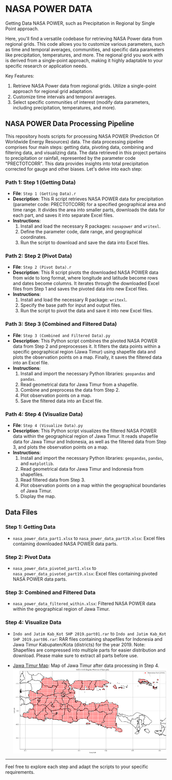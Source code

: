# NASA POWER DATA
Getting Data NASA POWER, such as Precipitation in Regional by Single Point approach.

Here, you'll find a versatile codebase for retrieving NASA Power data from regional grids. This code allows you to customize various parameters, such as time and temporal averages, communities, and specific data parameters like precipitation, temperatures, and more. The regional grid you work with is derived from a single-point approach, making it highly adaptable to your specific research or application needs.

Key Features:

1. Retrieve NASA Power data from regional grids. Utilize a single-point approach for regional grid adaptation.
2. Customize time intervals and temporal averages.
3. Select specific communities of interest (modify data parameters, including precipitation, temperatures, and more).

## NASA POWER Data Processing Pipeline
This repository hosts scripts for processing NASA POWER (Prediction Of Worldwide Energy Resources) data. The data processing pipeline comprises four main steps: getting data, pivoting data, combining and filtering data, and visualizing data. The data retrieved in this project pertains to precipitation or rainfall, represented by the parameter code "PRECTOTCORR". This data provides insights into total precipitation corrected for gauge and other biases. Let's delve into each step:

### Path 1: Step 1 (Getting Data)
- **File**: `Step 1 (Getting Data).r`
- **Description**: This R script retrieves NASA POWER data for precipitation (parameter code: PRECTOTCORR) for a specified geographical area and time range. It divides the area into smaller parts, downloads the data for each part, and saves it into separate Excel files.
- **Instructions**:
    1. Install and load the necessary R packages: `nasapower` and `writexl`.
    2. Define the parameter code, date range, and geographical coordinates.
    3. Run the script to download and save the data into Excel files.

### Path 2: Step 2 (Pivot Data)
- **File**: `Step 2 (Pivot Data).r`
- **Description**: This R script pivots the downloaded NASA POWER data from wide to long format, where longitude and latitude become rows and dates become columns. It iterates through the downloaded Excel files from Step 1 and saves the pivoted data into new Excel files.
- **Instructions**:
    1. Install and load the necessary R package: `writexl`.
    2. Specify the base path for input and output files.
    3. Run the script to pivot the data and save it into new Excel files.

### Path 3: Step 3 (Combined and Filtered Data)
- **File**: `Step 3 (Combined and Filtered Data).py`
- **Description**: This Python script combines the pivoted NASA POWER data from Step 2 and preprocesses it. It filters the data points within a specific geographical region (Jawa Timur) using shapefile data and plots the observation points on a map. Finally, it saves the filtered data into an Excel file.
- **Instructions**:
    1. Install and import the necessary Python libraries: `geopandas` and `pandas`.
    2. Read geometrical data for Jawa Timur from a shapefile.
    3. Combine and preprocess the data from Step 2.
    4. Plot observation points on a map.
    5. Save the filtered data into an Excel file.

### Path 4: Step 4 (Visualize Data)
- **File**: `Step 4 (Visualize Data).py`
- **Description**: This Python script visualizes the filtered NASA POWER data within the geographical region of Jawa Timur. It reads shapefile data for Jawa Timur and Indonesia, as well as the filtered data from Step 3, and plots the observation points on a map.
- **Instructions**:
    1. Install and import the necessary Python libraries: `geopandas`, `pandas`, and `matplotlib`.
    2. Read geometrical data for Jawa Timur and Indonesia from shapefiles.
    3. Read filtered data from Step 3.
    4. Plot observation points on a map within the geographical boundaries of Jawa Timur.
    5. Display the map.

## Data Files

### Step 1: Getting Data
- `nasa_power_data_part1.xlsx` to `nasa_power_data_part19.xlsx`: Excel files containing downloaded NASA POWER data parts.

### Step 2: Pivot Data
- `nasa_power_data_pivoted_part1.xlsx` to `nasa_power_data_pivoted_part19.xlsx`: Excel files containing pivoted NASA POWER data parts.

### Step 3: Combined and Filtered Data
- `nasa_power_data_filtered_within.xlsx`: Filtered NASA POWER data within the geographical region of Jawa Timur.

### Step 4: Visualize Data
- `Indo and Jatim Kab_Kot SHP 2019.part01.rar` to `Indo and Jatim Kab_Kot SHP 2019.part06.rar`: RAR files containing shapefiles for Indonesia and Jawa Timur Kabupaten/Kota (districts) for the year 2019.
  Note: Shapefiles are compressed into multiple parts for easier distribution and download. Please make sure to extract all parts before use.
  
- [Jawa Timur Map](https://github.com/zenklinov/nasapower/blob/main/output_map.png): Map of Jawa Timur after data processing in Step 4.
![Jawa Timur Map](https://github.com/zenklinov/nasapower/blob/main/output_map.png)

---

Feel free to explore each step and adapt the scripts to your specific requirements.
